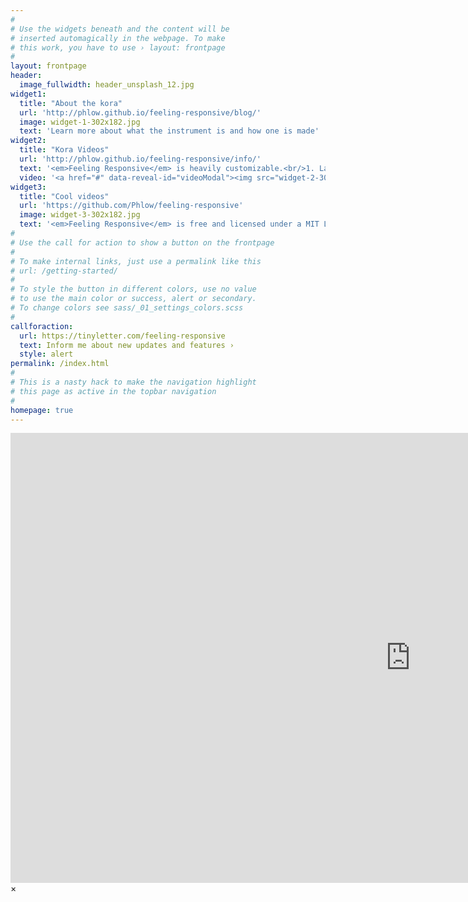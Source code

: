 ```yaml
---
#
# Use the widgets beneath and the content will be
# inserted automagically in the webpage. To make
# this work, you have to use › layout: frontpage
#
layout: frontpage
header:
  image_fullwidth: header_unsplash_12.jpg
widget1:
  title: "About the kora"
  url: 'http://phlow.github.io/feeling-responsive/blog/'
  image: widget-1-302x182.jpg
  text: 'Learn more about what the instrument is and how one is made'
widget2:
  title: "Kora Videos"
  url: 'http://phlow.github.io/feeling-responsive/info/'
  text: '<em>Feeling Responsive</em> is heavily customizable.<br/>1. Language-Support :)<br/>2. Optimized for speed and it&#39;s responsive.<br/>3. Built on <a href="http://foundation.zurb.com/">Foundation Framework</a>.<br/>4. Seven different Headers.<br/>5. Customizable navigation, footer,...'
  video: '<a href="#" data-reveal-id="videoModal"><img src="widget-2-302x170.jpg" width="302" height="170" alt=""/></a>'
widget3:
  title: "Cool videos"
  url: 'https://github.com/Phlow/feeling-responsive'
  image: widget-3-302x182.jpg
  text: '<em>Feeling Responsive</em> is free and licensed under a MIT License. Make it your own and start building. Grab the <a href="https://github.com/Phlow/feeling-responsive/tree/bare-bones-version">Bare-Bones-Version</a> for a fresh start or learn how to use it with the <a href="https://github.com/Phlow/feeling-responsive/tree/gh-pages">education-version</a> with sample posts and images. Then tell me via Twitter <a href="http://twitter.com/phlow">@phlow</a>.'
#
# Use the call for action to show a button on the frontpage
#
# To make internal links, just use a permalink like this
# url: /getting-started/
#
# To style the button in different colors, use no value
# to use the main color or success, alert or secondary.
# To change colors see sass/_01_settings_colors.scss
#
callforaction:
  url: https://tinyletter.com/feeling-responsive
  text: Inform me about new updates and features ›
  style: alert
permalink: /index.html
#
# This is a nasty hack to make the navigation highlight
# this page as active in the topbar navigation
#
homepage: true
---
```


<div id="videoModal" class="reveal-modal large" data-reveal="">
  <div class="flex-video widescreen vimeo" style="display: block;">
    <iframe width="1280" height="720" src="https://www.youtube.com/embed/3b5zCFSmVvU" frameborder="0" allowfullscreen></iframe>
  </div>
  <a class="close-reveal-modal">&#215;</a>
</div>
